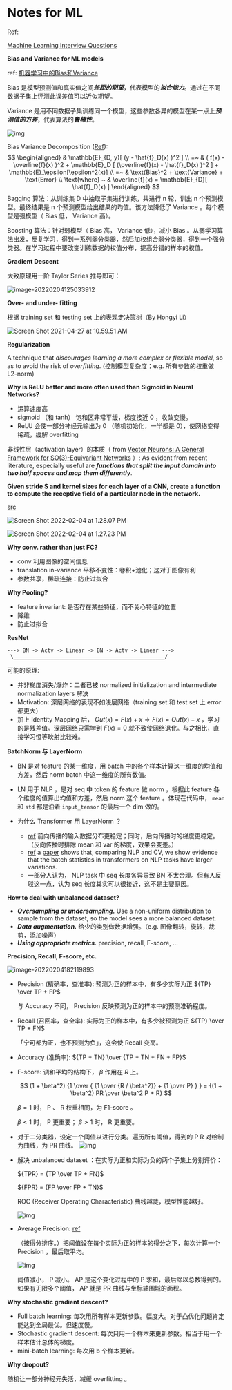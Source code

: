 # Notes for ML

Ref:

[Machine Learning Interview Questions](https://github.com/andrewekhalel/MLQuestions)



**Bias and Variance for ML models**

ref: [机器学习中的Bias和Variance](https://zhuanlan.zhihu.com/p/45213397)

Bias 是模型预测值和真实值之间***差距的期望***，代表模型的***拟合能力***。通过在不同数据子集上评测此误差值可以近似期望。

Variance 是用不同数据子集训练同一个模型，这些参数各异的模型在某一点上***预测值的方差***，代表算法的***鲁棒性***。

![img](ml.assets/v2-ba86376ec8d7c14c0d19c5785a7b2c39_720w.jpg)

Bias Variance Decomposition ([Ref](https://www.youtube.com/watch?v=FUCftGplkuk)):
$$
\begin{aligned}
& \mathbb{E}_{D, y}[ (y - \hat{f}_D(x) )^2 ] \\
=~ & ( f(x) - \overline{f}(x) )^2 + \mathbb{E}_D [ (\overline{f}(x) - \hat{f}_D(x) )^2 ] + \mathbb{E}_\epsilon[\epsilon^2(x)] \\
=~ & \text{Bias}^2 + \text{Variance} + \text{Error} \\
\text{where} ~ & \overline{f}(x) = \mathbb{E}_{D}[ \hat{f}_D(x) ]
\end{aligned}
$$
Bagging 算法：从训练集 D 中抽取子集进行训练，共进行 n 轮，训出 n 个预测模型。最终结果是 n 个预测模型给出结果的均值。该方法降低了 Variance 。每个模型是强模型（ Bias 低， Variance 高）。

Boosting 算法：针对弱模型（ Bias 高， Variance 低），减小 Bias 。从弱学习算法出发，反复学习，得到一系列弱分类器，然后加权组合弱分类器，得到一个强分类器。在学习过程中要改变训练数据的权值分布，提高分错的样本的权值。



**Gradient Descent**

大致原理用一阶 Taylor Series 推导即可：

![image-20220204125033912](ml.assets/image-20220204125033912.png)



**Over- and under- fitting**

根据 training set 和 testing set 上的表现走决策树（By Hongyi Li）

![Screen Shot 2021-04-27 at 10.59.51 AM](ml.assets/Screen%20Shot%202021-04-27%20at%2010.59.51%20AM.png)

 

**Regularization**

A technique that *discourages learning a more complex or flexible model*, so as to avoid the risk of *overfitting*. (控制模型复杂度；e.g. 所有参数的权重做 L2-norm)



**Why is ReLU better and more often used than Sigmoid in Neural Networks?**

- 运算速度高
- sigmoid （和 tanh） 饱和区非常平缓，梯度接近 0 ，收敛变慢。
- ReLU 会使一部分神经元输出为 0 （随机初始化，一半都是 0），使网络变得稀疏，缓解 overfitting

非线性层（activation layer）的本质（ from [Vector Neurons: A General Framework for SO(3)-Equivariant Networks](https://github.com/FlyingGiraffe/vnn) ）: As evident from recent literature, especially useful are ***functions that split the input domain into two half spaces and map them differently***.



**Given stride S and kernel sizes for each layer of a CNN, create a function to compute the receptive field of a particular node in the network.**

[src](https://www.cnblogs.com/shine-lee/p/12069176.html)

![Screen Shot 2022-02-04 at 1.28.07 PM](ml.assets/Screen%20Shot%202022-02-04%20at%201.28.07%20PM.png)

![Screen Shot 2022-02-04 at 1.27.23 PM](ml.assets/Screen%20Shot%202022-02-04%20at%201.27.23%20PM.png)



**Why conv. rather than just FC?**

- conv 利用图像的空间信息
- translation in-variance 平移不变性：卷积+池化；这对于图像有利
- 参数共享，稀疏连接：防止过拟合



**Why Pooling?**

- feature invariant: 是否存在某些特征，而不关心特征的位置
- 降维
- 防止过拟合



**ResNet**

```
---> BN -> Actv -> Linear -> BN -> Actv -> Linear --->
 \_________________________________________________/
```

可能的原理:

- 并非梯度消失/爆炸：二者已被 normalized initialization and intermediate normalization layers 解决
- Motivation: 深层网络的表现不如浅层网络（training set 和 test set 上 error 都更大）
- 加上 Identity Mapping 后， $Out(x) = F(x) + x \Rightarrow F(x) = Out(x) - x$ ，学习的是残差值。深层网络只需学到 $F(x) = 0$ 就不致使网络退化。与之相比，直接学习恒等映射比较难。



**BatchNorm 与 LayerNorm**

- BN 是对 feature 的某一维度，用 batch 中的各个样本计算这一维度的均值和方差，然后 norm batch 中这一维度的所有数值。

- LN 用于 NLP ，是对 seq 中 token 的 feature 做 norm ，根据此 feature 各个维度的值算出均值和方差，然后 norm 这个 feature 。体现在代码中， `mean` 和 `std` 都是沿着 `input_tensor` 的最后一个 dim 做的。

- 为什么 Transformer 用 LayerNorm ？

    - [ref](https://www.zhihu.com/question/395811291/answer/1257894378) 前向传播的输入数据分布更稳定；同时，后向传播时的梯度更稳定。（反向传播时排除 mean 和 var 的梯度，效果会变差。）
    - [ref](https://www.zhihu.com/question/395811291/answer/1257223002) a [paper](https://arxiv.org/pdf/2003.07845.pdf) shows that, comparing NLP and CV, we show evidence that the batch statistics in transformers on NLP tasks have larger variations.
    - 一部分人认为， NLP task 中 seq 长度各异导致 BN 不太合理。但有人反驳这一点，认为 seq 长度其实可以很接近，这不是主要原因。



**How to deal with unbalanced dataset?**

- ***Oversampling or undersampling.*** Use a non-uniform distribution to sample from the dataset, so the model sees a more balanced dataset.
- ***Data augmentation.*** 给少的类别做数据增强。（e.g. 图像翻转，旋转，裁剪，添加噪声）
- ***Using appropriate metrics.*** precision, recall, F-score, ...



**Precision, Recall, F-score, etc.**

![image-20220204182119893](ml.assets/image-20220204182119893.png)

- Precision (精确率，查准率): 预测为正的样本中，有多少实际为正 ${TP} \over TP + FP$

    与 Accuracy 不同， Precision 反映预测为正的样本中的预测准确程度。

- Recall (召回率，查全率): 实际为正的样本中，有多少被预测为正 ${TP} \over TP + FN$

    「宁可都为正，也不预测为负」，这会使 Recall 变高。

- Accuracy (准确率): ${TP + TN} \over {TP + TN + FN + FP}$

- F-score: 调和平均的结构下， $\beta$ 作用在 $R$ 上。
  
    $$
    (1 + \beta^2) {1 \over { {1 \over {R / \beta^2}} + {1 \over P} } }
        = {(1 + \beta^2) PR \over \beta^2 P + R}
    $$
    
    $\beta = 1$ 时， P 、 R 权重相同，为 F1-score 。
    
    $\beta < 1$ 时， P 更重要； $\beta > 1$ 时， R 更重要。

- 对于二分类器，设定一个阈值以进行分类。遍历所有阈值，得到的 P R 对绘制为曲线，为 PR 曲线。
    ![img](ml.assets/f59db5c85644406cae546e581a4ad958.jpeg)
    
- 解决 unbalanced dataset ：在实际为正和实际为负的两个子集上分别评价：

    ${TPR} = {TP \over TP + FN}$

    ${FPR} = {FP \over FP + TN}$

    ROC (Receiver Operating Characteristic) 曲线越陡，模型性能越好。

    ![img](ml.assets/da2338e6537043aebce95d5e0e395164.jpeg)

- Average Precision: [ref](https://zhuanlan.zhihu.com/p/99657976)

    （按得分排序。）把阈值设在每个实际为正的样本的得分之下，每次计算一个 Precision ，最后取平均。

    ![img](ml.assets/v2-3c8a901f70627a3b7d32dab70922ccce_720w.jpg)
    
    阈值减小， P 减小。 AP 是这个变化过程中的 P 求和，最后除以总数得到的。如果有无限多个阈值， AP 就是 PR 曲线与坐标轴围城的面积。



**Why stochastic gradient descent?**

- Full batch learning: 每次用所有样本更新参数。幅度大。对于凸优化问题肯定能达到全局最优。但速度慢。
- Stochastic gradient descent: 每次只用一个样本来更新参数。相当于用一个样本估计总体的梯度。
- mini-batch learning: 每次用 b 个样本更新。



**Why dropout?**

随机让一部分神经元失活，减缓 overfitting 。








